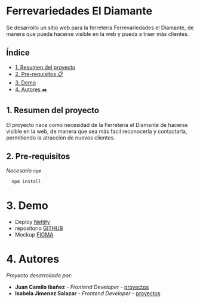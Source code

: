 # Ferrevariedades El Diamante 
Se desarrollo un sitio web para la ferretería Ferrevariedades el Diamante, de manera que pueda hacerse visible en la web y pueda a traer más clientes.

## Índice
* [1. Resumen del proyecto](#1-resumen-del-proyecto)
* [2. Pre-requisitos 📋](#4-pre-requisitos)
* [3. Demo](#5-demo)
* [4. Autores ✒️](#6-autores)

## 1. Resumen del proyecto
El proyecto nace como necesidad de la Ferretería el Diamante de hacerse visible en la web, de manera que sea más facil reconocerla y contactarla, permitiendo la atracción de nuevos clientes.
 
## 2. Pre-requisitos

_Necesario `npm`_

```
  npm install
```


# 3. Demo 

* Deploy [Netlify](https://ferrediamante.netlify.app)
* repositorio [GITHUB](https://github.com/JuanC-JC/FerreDiamante)
* Mockup [FIGMA](https://www.figma.com/file/1l8Z4a1TsX1gXcCzS8rvm8/Desing)



# 4. Autores

_Proyecto desarrollado por:_

* **Juan Camilo ibañez** - *Frontend Developer* - [proyectos](https://github.com/JuanC-JC)
* **Isabela Jimenez Salazar** - *Frontend Developer* - [proyectos](https://github.com/isabelajs)
